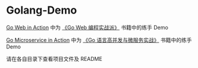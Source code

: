 # Golang-Demo
[Go Web in Action](https://github.com/HoffmanZheng/Golang-Demo/tree/master/Go%20Web%20in%20Action) 中为 [《Go Web 编程实战派》](https://book.douban.com/subject/35436592/) 书籍中的练手 Demo

[Go Microservice in Action](https://github.com/HoffmanZheng/Golang-Demo/tree/master/Go%20Microservice%20in%20Action) 中为 [《Go 语言高并发与微服务实战》](https://book.douban.com/subject/35055766/) 书籍中的练手 Demo

请在各自目录下查看项目文件及 README
